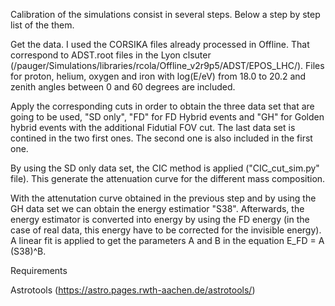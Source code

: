Calibration of the simulations consist in several steps. Below a step by step list of the them.


Get the data. I used the CORSIKA files already processed in Offline. That correspond to ADST.root files in the Lyon clsuter (/pauger/Simulations/libraries/rcola/Offline_v2r9p5/ADST/EPOS_LHC/). Files for proton, helium, oxygen and iron with log(E/eV) from 18.0 to 20.2 and zenith angles between 0 and 60 degrees are included.


Apply the corresponding cuts in order to obtain the three data set that are going to be used, "SD only", "FD" for FD Hybrid events and "GH" for Golden hybrid events with the additional Fidutial FOV cut. The last data set is contined in the two first ones. The second one is also included in the first one.


By using the SD only data set, the CIC method is applied ("CIC_cut_sim.py" file). This generate the attenuation curve for the different mass composition.


With the attenutation curve obtained in the previous step and by using the GH data set we can obtain the energy estimatior "S38". Afterwards, the energy estimator is converted into energy by using the FD energy (in the case of real data, this energy have to be corrected for the invisible energy). A linear fit is applied to get the parameters A and B in the equation E_FD = A (S38)^B.


Requirements

Astrotools (https://astro.pages.rwth-aachen.de/astrotools/)
